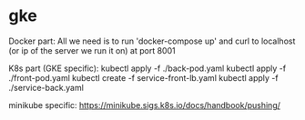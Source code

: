 # gke

Docker part:
All we need is to run
'docker-compose up'
and curl to localhost (or ip of the server we run it on) at port 8001

K8s part (GKE specific):
kubectl apply -f ./back-pod.yaml
kubectl apply -f ./front-pod.yaml
kubectl create -f service-front-lb.yaml
kubectl apply -f ./service-back.yaml

minikube specific:
https://minikube.sigs.k8s.io/docs/handbook/pushing/